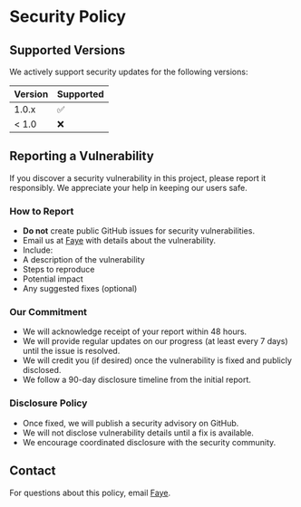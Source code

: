 # Security Policy

## Supported Versions

We actively support security updates for the following versions:

| Version | Supported          |
| ------- | ------------------ |
| 1.0.x   | :white_check_mark: |
| < 1.0   | :x:                |

## Reporting a Vulnerability

If you discover a security vulnerability in this project, please report it responsibly. We appreciate your help in keeping our users safe.

### How to Report

-  **Do not** create public GitHub issues for security vulnerabilities.
-  Email us at [Faye](mailto:annabear2213@gmail.com) with details about the vulnerability.
-  Include:
  - A description of the vulnerability
  - Steps to reproduce
  - Potential impact
  - Any suggested fixes (optional)

### Our Commitment

-  We will acknowledge receipt of your report within 48 hours.
-  We will provide regular updates on our progress (at least every 7 days) until the issue is resolved.
-  We will credit you (if desired) once the vulnerability is fixed and publicly disclosed.
-  We follow a 90-day disclosure timeline from the initial report.

### Disclosure Policy

-  Once fixed, we will publish a security advisory on GitHub.
-  We will not disclose vulnerability details until a fix is available.
-  We encourage coordinated disclosure with the security community.

## Contact

For questions about this policy, email [Faye](mailto:annabear2213@gmail.com).
